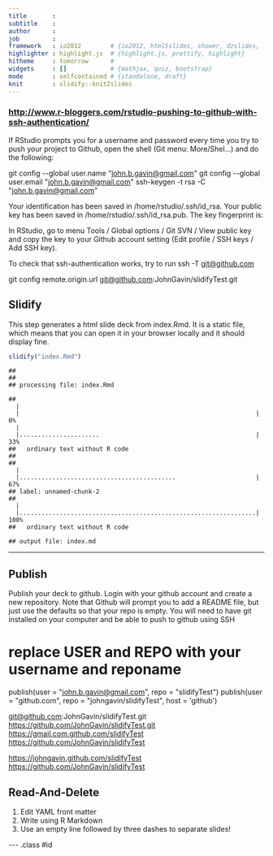 ```yaml
---
title       : 
subtitle    : 
author      : 
job         : 
framework   : io2012        # {io2012, html5slides, shower, dzslides, ...}
highlighter : highlight.js  # {highlight.js, prettify, highlight}
hitheme     : tomorrow      # 
widgets     : []            # {mathjax, quiz, bootstrap}
mode        : selfcontained # {standalone, draft}
knit        : slidify::knit2slides
---
```




### http://www.r-bloggers.com/rstudio-pushing-to-github-with-ssh-authentication/
If RStudio prompts you for a username and password every time you try to push your project to Github, open the shell (Git menu: More/Shel...) and do the following:


git config --global user.name "john.b.gavin@gmail.com"
git config --global user.email "john.b.gavin@gmail.com"
ssh-keygen -t rsa -C "john.b.gavin@gmail.com" 

Your identification has been saved in /home/rstudio/.ssh/id_rsa.
Your public key has been saved in /home/rstudio/.ssh/id_rsa.pub.
The key fingerprint is:

In RStudio, go to menu Tools / Global options / Git SVN / View public key and copy the key to your Github account setting (Edit profile / SSH keys / Add SSH key).

To check that ssh-authentication works, try to run
ssh -T git@github.com

git config remote.origin.url git@github.com:JohnGavin/slidifyTest.git



## Slidify

This step generates a html slide deck from index.Rmd. It is a static file, which means that you can open it in your browser locally and it should display fine.


```r
slidify("index.Rmd")
```

```
## 
## 
## processing file: index.Rmd
```

```
##   |                                                                         |                                                                 |   0%  |                                                                         |......................                                           |  33%
##   ordinary text without R code
## 
##   |                                                                         |...........................................                      |  67%
## label: unnamed-chunk-2
##   |                                                                         |.................................................................| 100%
##   ordinary text without R code
```

```
## output file: index.md
```
---

## Publish
Publish your deck to github. 
Login with your github account and create a new repository. 
Note that Github will prompt you to add a README file, but just use the defaults so that your repo is empty. 
You will need to have git installed on your computer and be able to push to github using SSH

# replace USER and REPO with your username and reponame
publish(user = "john.b.gavin@gmail.com", repo = "slidifyTest")
publish(user = "github.com", repo = "johngavin/slidifyTest", host = 'github')

git@github.com:JohnGavin/slidifyTest.git
https://github.com/JohnGavin/slidifyTest.git
https://gmail.com.github.com/slidifyTest https://github.com/JohnGavin/slidifyTest

https://johngavin.github.com/slidifyTest https://github.com/JohnGavin/slidifyTest

## Read-And-Delete

1. Edit YAML front matter
2. Write using R Markdown
3. Use an empty line followed by three dashes to separate slides!


--- .class #id 

